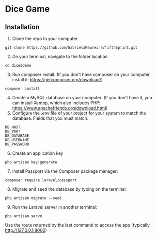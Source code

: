 # Dice Game

## Installation

1. Clone the repo to your computer
```
git clone https://github.com/GabrielaMaureira/fifthSprint.git
```
2. On your terminal, navigate to the folder location
```
cd dicesGame
```
3. Run composer install. (If you don't have composer on your computer, install it: https://getcomposer.org/download/)
```
composer install
```
4. Create a MySQL database on your computer. (If you don't have it, you can install Xampp, which also includes PHP: https://www.apachefriends.org/download.html).
5. Configure the .env file of your project for your system to match the database. Fields that you must match:
```
DB_HOST
DB_PORT
DB_DATABASE
DB_USERNAME
DB_PASSWORD
```
6. Create an application key
```
php artisan key:generate
```
7. Install Passport via the Composer package manager:
```
composer require laravel/passport
```
8. Migrate and seed the database by typing on the terminal:
```
php artisan migrate --seed
```
9. Run the Laravel server in another terminal: 
```
php artisan serve
```
Use the route returned by the last command to access the app (typically http://127.0.0.1:8000)
